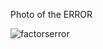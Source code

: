 Photo of the ERROR

![factorserror](https://user-images.githubusercontent.com/54079190/96490669-bfdba200-125e-11eb-9031-80e8714cf3a6.PNG)
